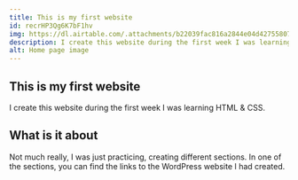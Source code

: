 ```yaml
---
title: This is my first website
id: recrHP3Qg6K7bF1hv
img: https://dl.airtable.com/.attachments/b22039fac816a2844e04d427558073c1/0f08f317/myfirstwebsite0.1.jpg
description: I create this website during the first week I was learning HTML & CSS.
alt: Home page image
---
```


## This is my first website

I create this website during the first week I was learning HTML & CSS.

## What is it about

Not much really, I was just practicing, creating different sections. In one of the sections, you can find the links to the WordPress website I had created.
